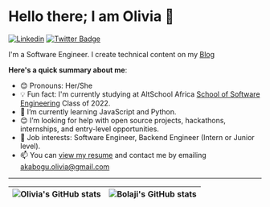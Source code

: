 # Hello there; I am Olivia 👋

[![Linkedin](https://img.shields.io/badge/-Olivia%20Akabogu-blue?style=for-the-badge&logo=Linkedin&logoColor=white&link=https://www.linkedin.com/in/olivia-akabogu)](https://www.linkedin.com/in/olivia-akabogu)  [![Twitter Badge](https://img.shields.io/badge/-@_oliviaan-1ca0f1?style=for-the-badge&logo=twitter&logoColor=white&link=https://twitter.com/_oliviaan)](https://twitter.com/_oliviaan)

I'm a Software Engineer. I create technical content on my [Blog](https://theoliviaan.hashnode.dev)


**Here's a quick summary about me**:

- 😊 Pronouns: Her/She
- 💡 Fun fact: I'm currently studying at AltSchool Africa [School of Software Engineering](https://altschoolafrica.com/schools/engineering) Class of 2022.
- 🌱 I’m currently learning JavaScript and Python.
- 😊 I’m looking for help with open source projects, hackathons, internships, and entry-level opportunities.
- 💼 Job interests: Software Engineer, Backend Engineer (Intern or Junior level).
- 📫 You can [view my resume](#) and contact me by emailing akabogu.olivia@gmail.com

---

| <img align="center" src="https://github-readme-stats.vercel.app/api?username=theoliviaan&show_icons=true&include_all_commits=true&hide_border=true" alt="Olivia's GitHub stats" /> | <img align="center" src="https://github-readme-stats.vercel.app/api/top-langs/?username=theoliviaan&langs_count=8&layout=compact&hide=php&hide_border=true" alt="Bolaji's GitHub stats" /> |
| ------------- | ------------- |
